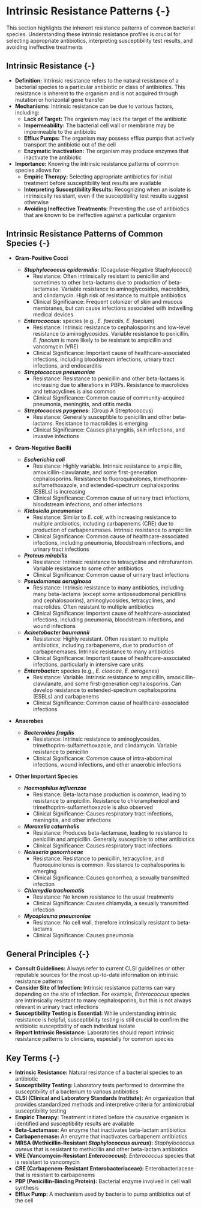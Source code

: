 #  Intrinsic Resistance Patterns {-}

This section highlights the inherent resistance patterns of common bacterial species. Understanding these intrinsic resistance profiles is crucial for selecting appropriate antibiotics, interpreting susceptibility test results, and avoiding ineffective treatments

## **Intrinsic Resistance** {-}

*   **Definition:** Intrinsic resistance refers to the natural resistance of a bacterial species to a particular antibiotic or class of antibiotics. This resistance is inherent to the organism and is not acquired through mutation or horizontal gene transfer
*   **Mechanisms:** Intrinsic resistance can be due to various factors, including:
    *   **Lack of Target:** The organism may lack the target of the antibiotic
    *   **Impermeability:** The bacterial cell wall or membrane may be impermeable to the antibiotic
    *   **Efflux Pumps:** The organism may possess efflux pumps that actively transport the antibiotic out of the cell
    *   **Enzymatic Inactivation:** The organism may produce enzymes that inactivate the antibiotic
*   **Importance:** Knowing the intrinsic resistance patterns of common species allows for:
    *   **Empiric Therapy:** Selecting appropriate antibiotics for initial treatment before susceptibility test results are available
    *   **Interpreting Susceptibility Results:** Recognizing when an isolate is intrinsically resistant, even if the susceptibility test results suggest otherwise
    *   **Avoiding Ineffective Treatments:** Preventing the use of antibiotics that are known to be ineffective against a particular organism

## **Intrinsic Resistance Patterns of Common Species** {-}

*   **Gram-Positive Cocci**
    *   ***Staphylococcus epidermidis*:** (Coagulase-Negative Staphylococci)
        *   Resistance: Often intrinsically resistant to penicillin and sometimes to other beta-lactams due to production of beta-lactamase. Variable resistance to aminoglycosides, macrolides, and clindamycin. High risk of resistance to multiple antibiotics
        *   Clinical Significance: Frequent colonizer of skin and mucous membranes, but can cause infections associated with indwelling medical devices
    *   ***Enterococcus*:** species (e.g., *E. faecalis*, *E. faecium*)
        *   Resistance: Intrinsic resistance to cephalosporins and low-level resistance to aminoglycosides. Variable resistance to penicillin. *E. faecium* is more likely to be resistant to ampicillin and vancomycin (VRE)
        *   Clinical Significance: Important cause of healthcare-associated infections, including bloodstream infections, urinary tract infections, and endocarditis
    *   ***Streptococcus pneumoniae***
        *   Resistance: Resistance to penicillin and other beta-lactams is increasing due to alterations in PBPs. Resistance to macrolides and tetracyclines is also common
        *   Clinical Significance: Common cause of community-acquired pneumonia, meningitis, and otitis media
    *   ***Streptococcus pyogenes*:** (Group A Streptococcus)
        *   Resistance: Generally susceptible to penicillin and other beta-lactams. Resistance to macrolides is emerging
        *   Clinical Significance: Causes pharyngitis, skin infections, and invasive infections

*   **Gram-Negative Bacilli**
    *   ***Escherichia coli***
        *   Resistance: Highly variable. Intrinsic resistance to ampicillin, amoxicillin-clavulanate, and some first-generation cephalosporins. Resistance to fluoroquinolones, trimethoprim-sulfamethoxazole, and extended-spectrum cephalosporins (ESBLs) is increasing
        *   Clinical Significance: Common cause of urinary tract infections, bloodstream infections, and other infections
    *   ***Klebsiella pneumoniae***
        *   Resistance: Similar to *E. coli*, with increasing resistance to multiple antibiotics, including carbapenems (CRE) due to production of carbapenemases. Intrinsic resistance to ampicillin
        *   Clinical Significance: Common cause of healthcare-associated infections, including pneumonia, bloodstream infections, and urinary tract infections
    *   ***Proteus mirabilis***
        *   Resistance: Intrinsic resistance to tetracycline and nitrofurantoin. Variable resistance to some other antibiotics
        *   Clinical Significance: Common cause of urinary tract infections
    *   ***Pseudomonas aeruginosa***
        *   Resistance: Intrinsic resistance to many antibiotics, including many beta-lactams (except some antipseudomonal penicillins and cephalosporins), aminoglycosides, tetracyclines, and macrolides. Often resistant to multiple antibiotics
        *   Clinical Significance: Important cause of healthcare-associated infections, including pneumonia, bloodstream infections, and wound infections
    *   ***Acinetobacter baumannii***
        *   Resistance: Highly resistant. Often resistant to multiple antibiotics, including carbapenems, due to production of carbapenemases. Intrinsic resistance to many antibiotics
        *   Clinical Significance: Important cause of healthcare-associated infections, particularly in intensive care units
    *   ***Enterobacter*:** species (e.g., *E. cloacae*, *E. aerogenes*)
        *   Resistance: Variable. Intrinsic resistance to ampicillin, amoxicillin-clavulanate, and some first-generation cephalosporins. Can develop resistance to extended-spectrum cephalosporins (ESBLs) and carbapenems
        *   Clinical Significance: Common cause of healthcare-associated infections

*   **Anaerobes**
    *   ***Bacteroides fragilis***
        *   Resistance: Intrinsic resistance to aminoglycosides, trimethoprim-sulfamethoxazole, and clindamycin. Variable resistance to penicillin
        *   Clinical Significance: Common cause of intra-abdominal infections, wound infections, and other anaerobic infections

*   **Other Important Species**
    *   ***Haemophilus influenzae***
        *   Resistance: Beta-lactamase production is common, leading to resistance to ampicillin. Resistance to chloramphenicol and trimethoprim-sulfamethoxazole is also observed
        *   Clinical Significance: Causes respiratory tract infections, meningitis, and other infections
    *   ***Moraxella catarrhalis***
        *   Resistance: Produces beta-lactamase, leading to resistance to penicillin and ampicillin. Generally susceptible to other antibiotics
        *   Clinical Significance: Causes respiratory tract infections
    *   ***Neisseria gonorrhoeae***
        *   Resistance: Resistance to penicillin, tetracycline, and fluoroquinolones is common. Resistance to cephalosporins is emerging
        *   Clinical Significance: Causes gonorrhea, a sexually transmitted infection
    *   ***Chlamydia trachomatis***
        *   Resistance: No known resistance to the usual treatments
        *   Clinical Significance: Causes chlamydia, a sexually transmitted infection
    *   ***Mycoplasma pneumoniae***
        *   Resistance: No cell wall, therefore intrinsically resistant to beta-lactams
        *   Clinical Significance: Causes pneumonia

## **General Principles** {-}

*   **Consult Guidelines:** Always refer to current CLSI guidelines or other reputable sources for the most up-to-date information on intrinsic resistance patterns
*   **Consider Site of Infection:** Intrinsic resistance patterns can vary depending on the site of infection. For example, *Enterococcus* species are intrinsically resistant to many cephalosporins, but this is not always relevant in urinary tract infections
*   **Susceptibility Testing is Essential:** While understanding intrinsic resistance is helpful, susceptibility testing is still crucial to confirm the antibiotic susceptibility of each individual isolate
*   **Report Intrinsic Resistance:** Laboratories should report intrinsic resistance patterns to clinicians, especially for common species

## **Key Terms** {-}

*   **Intrinsic Resistance:** Natural resistance of a bacterial species to an antibiotic
*   **Susceptibility Testing:** Laboratory tests performed to determine the susceptibility of a bacterium to various antibiotics
*   **CLSI (Clinical and Laboratory Standards Institute):** An organization that provides standardized methods and interpretive criteria for antimicrobial susceptibility testing
*   **Empiric Therapy:** Treatment initiated before the causative organism is identified and susceptibility results are available
*   **Beta-Lactamase:** An enzyme that inactivates beta-lactam antibiotics
*   **Carbapenemase:** An enzyme that inactivates carbapenem antibiotics
*   **MRSA (Methicillin-Resistant *Staphylococcus aureus*):** *Staphylococcus aureus* that is resistant to methicillin and other beta-lactam antibiotics
*   **VRE (Vancomycin-Resistant *Enterococcus*):** *Enterococcus* species that is resistant to vancomycin
*   **CRE (Carbapenem-Resistant Enterobacteriaceae):** Enterobacteriaceae that is resistant to carbapenems
*   **PBP (Penicillin-Binding Protein):** Bacterial enzyme involved in cell wall synthesis
*   **Efflux Pump:** A mechanism used by bacteria to pump antibiotics out of the cell
